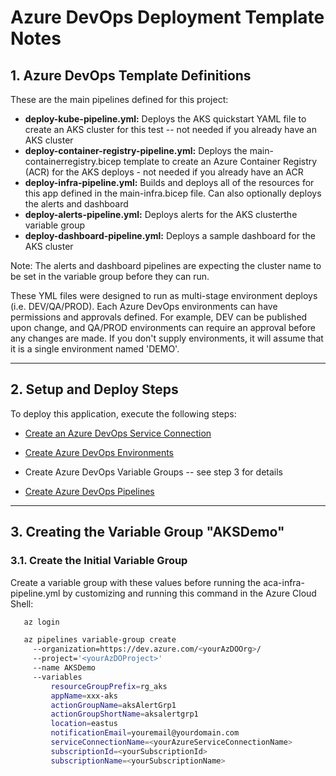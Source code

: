 # Azure DevOps Deployment Template Notes

## 1. Azure DevOps Template Definitions

These are the main pipelines defined for this project:

- **deploy-kube-pipeline.yml:** Deploys the AKS quickstart YAML file to create an AKS cluster for this test -- not needed if you already have an AKS cluster
- **deploy-container-registry-pipeline.yml:** Deploys the main-containerregistry.bicep template to create an Azure Container Registry (ACR) for the AKS deploys - not needed if you already have an ACR
- **deploy-infra-pipeline.yml:** Builds and deploys all of the resources for this app defined in the main-infra.bicep file. Can also optionally deploys the alerts and dashboard
- **deploy-alerts-pipeline.yml:** Deploys alerts for the AKS clusterthe variable group
- **deploy-dashboard-pipeline.yml:** Deploys a sample dashboard for the AKS cluster

Note: The alerts and dashboard pipelines are expecting the cluster name to be set in the variable group before they can run.

These YML files were designed to run as multi-stage environment deploys (i.e. DEV/QA/PROD). Each Azure DevOps environments can have permissions and approvals defined. For example, DEV can be published upon change, and QA/PROD environments can require an approval before any changes are made. If you don't supply environments, it will assume that it is a single environment named 'DEMO'.

---

## 2. Setup and Deploy Steps

To deploy this application, execute the following steps:

- [Create an Azure DevOps Service Connection](https://docs.luppes.com/CreateServiceConnections/)

- [Create Azure DevOps Environments](https://docs.luppes.com/CreateDevOpsEnvironments/)

- Create Azure DevOps Variable Groups -- see step 3 for details

- [Create Azure DevOps Pipelines](https://docs.luppes.com/CreateNewPipeline/)

<!-- 
You may also need to:

- Run the deploy-(kube/container-registry/infra)-pipeline.yml pipelines to deploy needed Azure Resources.

- Create a Docker Service Connection in the Project Settings

- Add the Docker Service Connection and ACR User/Password to the Variable Group
-->

---

## 3. Creating the Variable Group "AKSDemo"

### 3.1. Create the Initial Variable Group

Create a variable group with these values before running the aca-infra-pipeline.yml by customizing and running this command in the Azure Cloud Shell:

``` bash
   az login

   az pipelines variable-group create 
     --organization=https://dev.azure.com/<yourAzDOOrg>/ 
     --project='<yourAzDOProject>' 
     --name AKSDemo 
     --variables 
         resourceGroupPrefix=rg_aks
         appName=xxx-aks
         actionGroupName=aksAlertGrp1
         actionGroupShortName=aksalertgrp1
         location=eastus
         notificationEmail=youremail@yourdomain.com
         serviceConnectionName=<yourAzureServiceConnectionName>
         subscriptionId=<yourSubscriptionId>
         subscriptionName=<yourSubscriptionName>
```

<!--
### 3.2. Create Docker Service Connection (Optional)

AFTER creating the Azure Container Registry, go into the Project Settings and create a Docker Service Connection that will allow pipelines to connect to the Container Registry.

![Create Docker Service Connection](../docs/DockerServiceConnection.png)

### 3.3. Update the Variable Group (Optional)

After creating the Docker Service Connection, add these four variables in the variable group.  

Find the acrAdminUserName and acrAdminPassword by navigating to the Container Registry in the portal, going to the Access keys tab, and (if the Admin User option is enabled) the password should be visible on that page.

Make these entries in the Variable Group:

``` bash
  dockerRegistryConnectionName=<nameOfTheDockerServiceConnection>
  acrName=<containerRegistryName>
  acrAdminUserName=<fromContainerRegistryPage>
  acrAdminPassword=<fromContainerRegistryPage>
```
-->